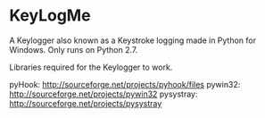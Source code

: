 # KeyLogMe
A Keylogger also known as a Keystroke logging made in Python for Windows. Only runs on Python 2.7.

Libraries required for the Keylogger to work.

pyHook: http://sourceforge.net/projects/pyhook/files
pywin32: http://sourceforge.net/projects/pywin32
pysystray: http://sourceforge.net/projects/pysystray
